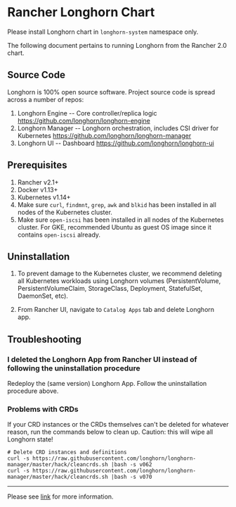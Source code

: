 # Rancher Longhorn Chart

Please install Longhorn chart in `longhorn-system` namespace only.

The following document pertains to running Longhorn from the Rancher 2.0 chart.

## Source Code

Longhorn is 100% open source software. Project source code is spread across a number of repos:

1. Longhorn Engine -- Core controller/replica logic https://github.com/longhorn/longhorn-engine
2. Longhorn Manager -- Longhorn orchestration, includes CSI driver for Kubernetes https://github.com/longhorn/longhorn-manager
3. Longhorn UI -- Dashboard https://github.com/longhorn/longhorn-ui

## Prerequisites

1. Rancher v2.1+
2. Docker v1.13+
3. Kubernetes v1.14+
4. Make sure `curl`, `findmnt`, `grep`, `awk` and `blkid` has been installed in all nodes of the Kubernetes cluster.
5. Make sure `open-iscsi` has been installed in all nodes of the Kubernetes cluster. For GKE, recommended Ubuntu as guest OS image since it contains `open-iscsi` already.

## Uninstallation

1. To prevent damage to the Kubernetes cluster, we recommend deleting all Kubernetes workloads using Longhorn volumes (PersistentVolume, PersistentVolumeClaim, StorageClass, Deployment, StatefulSet, DaemonSet, etc).

2. From Rancher UI, navigate to `Catalog Apps` tab and delete Longhorn app.

## Troubleshooting

### I deleted the Longhorn App from Rancher UI instead of following the uninstallation procedure

Redeploy the (same version) Longhorn App. Follow the uninstallation procedure above.

### Problems with CRDs

If your CRD instances or the CRDs themselves can't be deleted for whatever reason, run the commands below to clean up. Caution: this will wipe all Longhorn state!

```
# Delete CRD instances and definitions
curl -s https://raw.githubusercontent.com/longhorn/longhorn-manager/master/hack/cleancrds.sh |bash -s v062
curl -s https://raw.githubusercontent.com/longhorn/longhorn-manager/master/hack/cleancrds.sh |bash -s v070
```

---
Please see [link](https://github.com/longhorn/longhorn) for more information.
